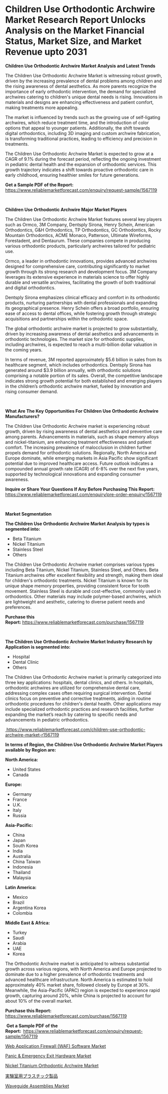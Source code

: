 <p><h1>Children Use Orthodontic Archwire Market Research Report Unlocks Analysis on the Market Financial Status, Market Size, and Market Revenue upto 2031</h1></p><p><strong>Children Use Orthodontic Archwire Market Analysis and Latest Trends</strong></p>
<p><p>The Children Use Orthodontic Archwire Market is witnessing robust growth, driven by the increasing prevalence of dental problems among children and the rising awareness of dental aesthetics. As more parents recognize the importance of early orthodontic intervention, the demand for specialized archwires catering to children's unique dental needs is rising. Innovations in materials and designs are enhancing effectiveness and patient comfort, making treatments more appealing. </p><p>The market is influenced by trends such as the growing use of self-ligating archwires, which reduce treatment time, and the introduction of color options that appeal to younger patients. Additionally, the shift towards digital orthodontics, including 3D imaging and custom archwire fabrication, is transforming traditional practices, leading to efficiency and precision in treatments. </p><p>The Children Use Orthodontic Archwire Market is expected to grow at a CAGR of 9.1% during the forecast period, reflecting the ongoing investment in pediatric dental health and the expansion of orthodontic services. This growth trajectory indicates a shift towards proactive orthodontic care in early childhood, ensuring healthier smiles for future generations.</p></p>
<p><strong>Get a Sample PDF of the Report:&nbsp;</strong> <a href="https://www.reliablemarketforecast.com/enquiry/request-sample/1567119">https://www.reliablemarketforecast.com/enquiry/request-sample/1567119</a></p>
<p>&nbsp;</p>
<p><strong>Children Use Orthodontic Archwire Major Market Players</strong></p>
<p><p>The Children Use Orthodontic Archwire Market features several key players such as Ormco, 3M Company, Dentsply Sirona, Henry Schein, American Orthodontics, G&H Orthodontics, TP Orthodontics, GC Orthodontics, Rocky Mountain Orthodontics, ACME Monaco, Patterson, Ultimate Wireforms, Forestadent, and Dentaurum. These companies compete in producing various orthodontic products, particularly archwires tailored for pediatric use.</p><p>Ormco, a leader in orthodontic innovations, provides advanced archwires designed for comprehensive care, contributing significantly to market growth through its strong research and development focus. 3M Company leverages its extensive experience in materials science to offer highly durable and versatile archwires, facilitating the growth of both traditional and digital orthodontics.</p><p>Dentsply Sirona emphasizes clinical efficacy and comfort in its orthodontic products, nurturing partnerships with dental professionals and expanding its geographical presence. Henry Schein offers a broad portfolio, ensuring ease of access to dental offices, while fostering growth through strategic acquisitions and partnerships within the orthodontic space.</p><p>The global orthodontic archwire market is projected to grow substantially, driven by increasing awareness of dental aesthetics and advancements in orthodontic technologies. The market size for orthodontic supplies, including archwires, is expected to reach a multi-billion dollar valuation in the coming years.</p><p>In terms of revenue, 3M reported approximately $5.6 billion in sales from its healthcare segment, which includes orthodontics. Dentsply Sirona has generated around $3.9 billion annually, with orthodontic solutions comprising a notable portion of its sales. Overall, the competitive landscape indicates strong growth potential for both established and emerging players in the children’s orthodontic archwire market, fueled by innovation and rising consumer demand.</p></p>
<p>&nbsp;</p>
<p><strong>What Are The Key Opportunities For Children Use Orthodontic Archwire Manufacturers?</strong></p>
<p><p>The Children Use Orthodontic Archwire market is experiencing robust growth, driven by rising awareness of dental aesthetics and preventive care among parents. Advancements in materials, such as shape memory alloys and nickel-titanium, are enhancing treatment effectiveness and patient comfort. The increasing prevalence of malocclusion in children further propels demand for orthodontic solutions. Regionally, North America and Europe dominate, while emerging markets in Asia Pacific show significant potential due to improved healthcare access. Future outlook indicates a compounded annual growth rate (CAGR) of 6-8% over the next five years, supported by technological innovations and expanding consumer awareness.</p></p>
<p><strong>Inquire or Share Your Questions If Any Before Purchasing This Report:</strong> <a href="https://www.reliablemarketforecast.com/enquiry/pre-order-enquiry/1567119">https://www.reliablemarketforecast.com/enquiry/pre-order-enquiry/1567119</a></p>
<p>&nbsp;</p>
<p><strong>Market Segmentation</strong></p>
<p><strong>The Children Use Orthodontic Archwire Market Analysis by types is segmented into:</strong></p>
<p><ul><li>Beta Titanium</li><li>Nickel Titanium</li><li>Stainless Steel</li><li>Others</li></ul></p>
<p><p>The Children Use Orthodontic Archwire market comprises various types including Beta Titanium, Nickel Titanium, Stainless Steel, and Others. Beta Titanium archwires offer excellent flexibility and strength, making them ideal for children's orthodontic treatments. Nickel Titanium is known for its unique shape memory properties, providing consistent force for tooth movement. Stainless Steel is durable and cost-effective, commonly used in orthodontics. Other materials may include polymer-based archwires, which are lightweight and aesthetic, catering to diverse patient needs and preferences.</p></p>
<p><strong>Purchase this Report:&nbsp;</strong><a href="https://www.reliablemarketforecast.com/purchase/1567119">https://www.reliablemarketforecast.com/purchase/1567119</a></p>
<p>&nbsp;</p>
<p><strong>The Children Use Orthodontic Archwire Market Industry Research by Application is segmented into:</strong></p>
<p><ul><li>Hospital</li><li>Dental Clinic</li><li>Others</li></ul></p>
<p><p>The Children Use Orthodontic Archwire market is primarily categorized into three key applications: hospitals, dental clinics, and others. In hospitals, orthodontic archwires are utilized for comprehensive dental care, addressing complex cases often requiring surgical intervention. Dental clinics focus on preventive and corrective treatments, aiding in routine orthodontic procedures for children's dental health. Other applications may include specialized orthodontic practices and research facilities, further expanding the market’s reach by catering to specific needs and advancements in pediatric orthodontics.</p></p>
<p><a href="https://www.reliablemarketforecast.com/children-use-orthodontic-archwire-market-r1567119">&nbsp;https://www.reliablemarketforecast.com/children-use-orthodontic-archwire-market-r1567119</a></p>
<p><strong>In terms of Region, the Children Use Orthodontic Archwire Market Players available by Region are:</strong></p>
<p>
    <p> <strong> North America: </strong>
        <ul>
            <li>United States</li>
            <li>Canada</li>
        </ul>
        </p> 
    <p> <strong> Europe: </strong>
        <ul>
            <li>Germany</li>
            <li>France</li>
            <li>U.K.</li>
            <li>Italy</li>
            <li>Russia</li>
        </ul>
        </p> 
    <p> <strong> Asia-Pacific: </strong>
        <ul>
            <li>China</li>
            <li>Japan</li>
            <li>South Korea</li>
            <li>India</li>
            <li>Australia</li>
            <li>China Taiwan</li>
            <li>Indonesia</li>
            <li>Thailand</li>
            <li>Malaysia</li>
        </ul>
        </p> 
    <p> <strong> Latin America: </strong>
        <ul>
            <li>Mexico</li>
            <li>Brazil</li>
            <li>Argentina Korea</li>
            <li>Colombia</li>
        </ul>
        </p> 
    <p> <strong> Middle East & Africa: </strong>
        <ul>
            <li>Turkey</li>
            <li>Saudi</li>
            <li>Arabia</li>
            <li>UAE</li>
            <li>Korea</li>
        </ul>
    </p>
    </p>
<p><p>The Orthodontic Archwire market is anticipated to witness substantial growth across various regions, with North America and Europe projected to dominate due to a higher prevalence of orthodontic treatments and advanced healthcare infrastructure. North America is estimated to hold approximately 40% market share, followed closely by Europe at 30%. Meanwhile, the Asia-Pacific (APAC) region is expected to experience rapid growth, capturing around 20%, while China is projected to account for about 10% of the overall market.</p></p>
<p><strong>Purchase this Report: </strong><a href="https://www.reliablemarketforecast.com/purchase/1567119">https://www.reliablemarketforecast.com/purchase/1567119</a></p>
<p>&nbsp;<strong>Get a Sample PDF of the Report:&nbsp;&nbsp;</strong><a href="https://www.reliablemarketforecast.com/enquiry/request-sample/1567119">https://www.reliablemarketforecast.com/enquiry/request-sample/1567119</a></p>
<p><strong></strong></p>
<p><p><a href="https://issuu.com/reportprime-2/docs/web-application-firewall-waf-softwa_c9e46968c64780">Web Application Firewall (WAF) Software Market</a></p><p><a href="https://medium.com/@tesdicoba15/panic-emergency-exit-hardware-market-outlook-complete-industry-analysis-2024-to-2031-93f20a765925?postPublishedType=repub">Panic & Emergency Exit Hardware Market</a></p><p><a href="https://github.com/vimar16th/Market-Research-Report-List-6/blob/main/nickel-titanium-orthodontic-archwire-market.md">Nickel Titanium Orthodontic Archwire Market</a></p><p><a href="https://github.com/mohamedbakry57/Market-Research-Report-List-6/blob/main/663928214555.md">実験室用プラスチック製品</a></p><p><a href="https://www.linkedin.com/pulse/what-emerging-market-trends-waveguide-assemblies-detailed-3szwc?trackingId=qz49OfGbT7WVqbLTG3j7pg%3D%3D">Waveguide Assemblies Market</a></p></p>